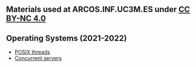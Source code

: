 ## Materials used at ARCOS.INF.UC3M.ES under [CC BY-NC 4.0](http://creativecommons.org/licenses/by-nc/4.0/)

## Operating Systems (2021-2022)

 * <a href="https://github.com/acaldero/labs/blob/main/GII_Sistemas_Operativos/README.md#posix-threads">POSIX threads</a>
 * <a href="https://github.com/acaldero/labs/blob/main/GII_Sistemas_Operativos/README.md#concurrent-servers">Concurrent servers</a>


